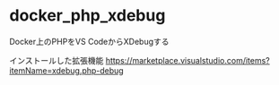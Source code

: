 # docker_php_xdebug
Docker上のPHPをVS CodeからXDebugする

インストールした拡張機能
https://marketplace.visualstudio.com/items?itemName=xdebug.php-debug

